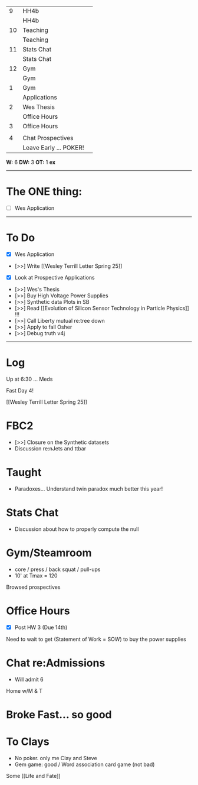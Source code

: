 
|     |                        |     |
| --- | ---------------------- | --- |
| 9   | HH4b                   |     |
|     | HH4b                   |     |
| 10  | Teaching               |     |
|     | Teaching               |     |
| 11  | Stats Chat             |     |
|     | Stats Chat             |     |
| 12  | Gym                    |     |
|     | Gym                    |     |
| 1   | Gym                    |     |
|     | Applications           |     |
| 2   | Wes Thesis             |     |
|     | Office Hours           |     |
| 3   | Office Hours           |     |
|     |                        |     |
| 4   | Chat Prospectives      |     |
|     | Leave Early ... POKER! |     |

**W:** 6 
**DW:** 3
**OT:** 1
**ex** 

---
# The ONE thing: 
- [ ] Wes Application

---
# To Do

- [x] Wes Application
- [>>] Write [[Wesley Terrill Letter Spring 25]]
- [x] Look at Prospective Applications
- [>>] Wes's Thesis
- [>>] Buy High Voltage Power Supplies
- [>>] Synthetic data Plots in SB 
- [>>] Read [[Evolution of Silicon Sensor Technology in Particle Physics]] !!!
- [>>] Call Liberty mutual re:tree down
- [>>]  Apply to fall Osher
- [>>] Debug truth v4j

---

# Log

Up at 6:30 ... Meds

Fast Day 4!

[[Wesley Terrill Letter Spring 25]]

# FBC2
- [>>] Closure on the Synthetic datasets
- Discussion re:nJets and ttbar

# Taught
- Paradoxes... Understand twin paradox much better this year!

# Stats Chat
- Discussion about how to properly compute the null

# Gym/Steamroom
- core / press / back squat / pull-ups
- 10' at Tmax = 120

Browsed prospectives 

# Office Hours
 - [x] Post HW 3 (Due 14th)

Need to wait to get (Statement of Work = SOW) to buy the power supplies

# Chat re:Admissions
- Will admit 6 

Home w/M & T 

# Broke Fast... so good


# To Clays
- No poker. only me Clay and Steve
- Gem game: good / Word association card game (not bad)

Some [[Life and Fate]]

